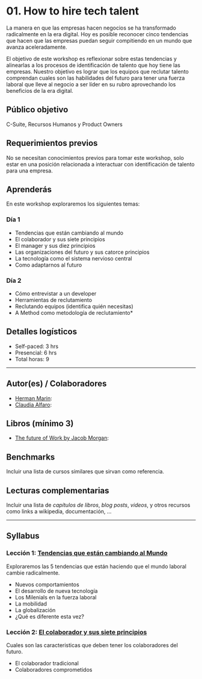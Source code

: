 # 01. How to hire tech talent

La manera en que las empresas hacen negocios se ha transformado radicalmente en la era digital. Hoy es posible reconocer cinco tendencias que hacen que las empresas puedan seguir compitiendo en un mundo que avanza aceleradamente.   

El objetivo de este workshop es reflexionar sobre estas tendencias y alinearlas a los procesos de identificación de talento que hoy tiene las empresas.
Nuestro objetivo es lograr que los equipos que reclutar talento comprendan cuales son las habilidades del futuro para tener una fuerza laboral que lleve al negocio a ser líder en su rubro aprovechando los beneficios de la era digital.

## Público objetivo

C-Suite, Recursos Humanos y Product Owners

## Requerimientos previos

No se necesitan conocimientos previos para tomar este workshop, solo estar en una posición relacionada a interactuar con identificación de talento para una empresa.

## Aprenderás

En este workshop exploraremos los siguientes temas:

### Día 1
- Tendencias que están cambiando al mundo
- El colaborador y sus siete principios
- El manager y sus diez principios
- Las organizaciones del futuro y sus catorce principios
- La tecnología como el sistema nervioso central
- Como adaptarnos al futuro

### Día 2
- Cómo entrevistar a un developer
- Herramientas de reclutamiento
- Reclutando equipos (identifica quién necesitas)
- A Method como metodología de reclutamiento*

## Detalles logísticos

* Self-paced: 3 hrs
* Presencial: 6 hrs
* Total horas: 9

***

## Autor(es) / Colaboradores

* [Herman Marin](https://www.linkedin.com/in/herman-marin/):
* [Claudia Alfaro](https://www.linkedin.com/in/claudiaalfaro/):

## Libros (mínimo 3)

- [The future of Work by Jacob Morgan](https://www.amazon.com/Future-Work-Attract-Competitive-Organization/dp/1118877241/ref=la_B00703V3WO_1_2?s=books&ie=UTF8&qid=1394472808&sr=1-2):

## Benchmarks

Incluir una lista de cursos similares que sirvan como referencia.

## Lecturas complementarias

Incluir una lista de _capítulos de libros_, _blog posts_, _videos_, y otros
recursos como links a wikipedia, documentación, ...

***

## Syllabus

### Lección 1: [Tendencias que están cambiando al Mundo](https://github.com/Laboratoria/executive-training/blob/00-how-to-hire-tech-talent/00-how-to-hire-tech-talent/01-tendencias-que-estan-formando-el-mundo.md)

Exploraremos las 5 tendencias que están haciendo que el mundo laboral cambie radicalmente. 
- Nuevos comportamientos
- El desarrollo de nueva tecnología 
- Los Milenials en la fuerza laboral
- La mobilidad
- La globalización
- ¿Qué es diferente esta vez?

### Lección 2: [El colaborador y sus siete principios](https://github.com/Laboratoria/executive-training/blob/00-how-to-hire-tech-talent/00-how-to-hire-tech-talent/01-tendencias-que-estan-formando-el-mundo.md)
Cuales son las caracteristicas que deben tener los colaboradores del futuro.
- El colaborador tradicional
- Colaboradores comprometidos









